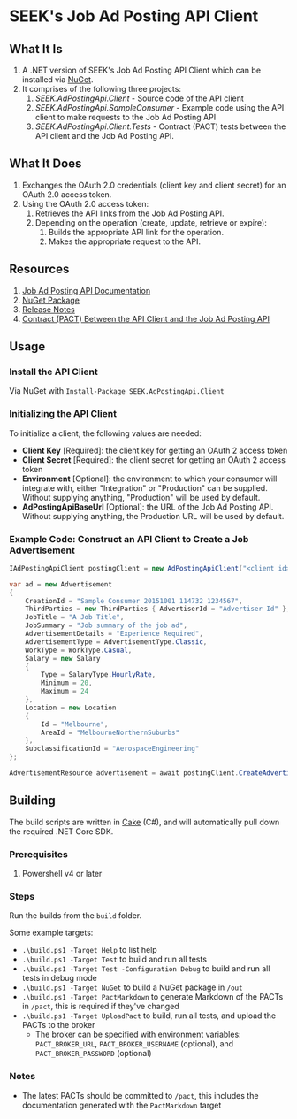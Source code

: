 # SEEK's Job Ad Posting API Client

## What It Is
1. A .NET version of SEEK's Job Ad Posting API Client which can be installed via [NuGet](https://www.nuget.org/packages/SEEK.AdPostingApi.Client).
2. It comprises of the following three projects:
    1. *SEEK.AdPostingApi.Client* - Source code of the API client
    2. *SEEK.AdPostingApi.SampleConsumer* - Example code using the API client to make requests to the Job Ad Posting API
    3. *SEEK.AdPostingApi.Client.Tests* - Contract (PACT) tests between the API client and the Job Ad Posting API.

## What It Does
1. Exchanges the OAuth 2.0 credentials (client key and client secret) for an OAuth 2.0 access token.
2. Using the OAuth 2.0 access token:
    1. Retrieves the API links from the Job Ad Posting API.
    2. Depending on the operation (create, update, retrieve or expire):
        1. Builds the appropriate API link for the operation.
        2. Makes the appropriate request to the API.

## Resources

1. [Job Ad Posting API Documentation](https://devportal.seek.com.au)
2. [NuGet Package](https://www.nuget.org/packages/SEEK.AdPostingApi.Client)
3. [Release Notes](https://github.com/SEEK-Jobs/ad-posting-api-client/releases)
4. [Contract (PACT) Between the API Client and the Job Ad Posting API](https://github.com/SEEK-Jobs/ad-posting-api-client/blob/master/pact/README.md)

## Usage

### Install the API Client
Via NuGet with `Install-Package SEEK.AdPostingApi.Client`

### Initializing the API Client
To initialize a client, the following values are needed:
* **Client Key** [Required]: the client key for getting an OAuth 2 access token
* **Client Secret** [Required]: the client secret for getting an OAuth 2 access token
* **Environment** [Optional]: the environment to which your consumer will integrate with, either "Integration" or "Production" can be supplied. Without supplying anything, "Production" will be used by default.
* **AdPostingApiBaseUrl** [Optional]: the URL of the Job Ad Posting API. Without supplying anything, the Production URL will be used by default.

### Example Code: Construct an API Client to Create a Job Advertisement

```c#
IAdPostingApiClient postingClient = new AdPostingApiClient("<client id>", "<client secret>", Environment.Integration);

var ad = new Advertisement
{
    CreationId = "Sample Consumer 20151001 114732 1234567",
    ThirdParties = new ThirdParties { AdvertiserId = "Advertiser Id" },
    JobTitle = "A Job Title",
    JobSummary = "Job summary of the job ad",
    AdvertisementDetails = "Experience Required",
    AdvertisementType = AdvertisementType.Classic,
    WorkType = WorkType.Casual,
    Salary = new Salary
    {
        Type = SalaryType.HourlyRate,
        Minimum = 20,
        Maximum = 24
    },
    Location = new Location
    {
        Id = "Melbourne",
        AreaId = "MelbourneNorthernSuburbs"
    },
    SubclassificationId = "AerospaceEngineering"
};

AdvertisementResource advertisement = await postingClient.CreateAdvertisementAsync(ad);
```

## Building

The build scripts are written in [Cake](https://cakebuild.net) (C#), and will automatically pull down the required .NET Core SDK.

### Prerequisites

  1. Powershell v4 or later

### Steps

Run the builds from the `build` folder.

Some example targets:

 * `.\build.ps1 -Target Help` to list help
 * `.\build.ps1 -Target Test` to build and run all tests
 * `.\build.ps1 -Target Test -Configuration Debug` to build and run all tests in debug mode
 * `.\build.ps1 -Target NuGet` to build a NuGet package in `/out`
 * `.\build.ps1 -Target PactMarkdown` to generate Markdown of the PACTs in `/pact`, this is required if they've changed
 * `.\build.ps1 -Target UploadPact` to build, run all tests, and upload the PACTs to the broker
    * The broker can be specified with environment variables: `PACT_BROKER_URL`, `PACT_BROKER_USERNAME` (optional), and `PACT_BROKER_PASSWORD` (optional)

### Notes

 * The latest PACTs should be committed to `/pact`, this includes the documentation generated with the `PactMarkdown` target
